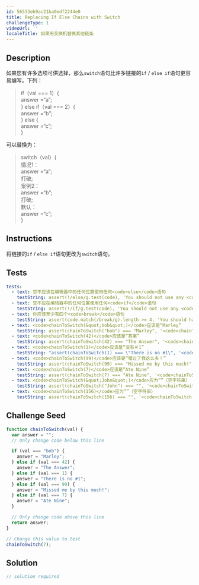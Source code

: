 ```yaml
---
id: 56533eb9ac21ba0edf2244e0
title: Replacing If Else Chains with Switch
challengeType: 1
videoUrl: ''
localeTitle: 如果用交换机替换其他链条
---
```


## Description
<section id="description">如果您有许多选项可供选择，那么<code>switch</code>语句比许多链接的<code>if</code> / <code>else if</code>语句更容易编写。下列： <blockquote> if（val === 1）{ <br> answer =“a”; <br> } else if（val === 2）{ <br> answer =“b”; <br> } else { <br> answer =“c”; <br> } </blockquote>可以替换为： <blockquote> switch（val）{ <br>情况1： <br> answer =“a”; <br>打破; <br>案例2： <br> answer =“b”; <br>打破; <br>默认： <br> answer =“c”; <br> } </blockquote></section>

## Instructions
<section id="instructions">将链接的<code>if</code> / <code>else if</code>语句更改为<code>switch</code>语句。 </section>

## Tests
<section id='tests'>

```yml
tests:
  - text: 您不应该在编辑器中的任何位置使用任何<code>else</code>语句
    testString: assert(!/else/g.test(code), 'You should not use any <code>else</code> statements anywhere in the editor');
  - text: 您不应在编辑器中的任何位置使用任何<code>if</code>语句
    testString: assert(!/if/g.test(code), 'You should not use any <code>if</code> statements anywhere in the editor');
  - text: 你应该至少有四个<code>break</code>语句
    testString: assert(code.match(/break/g).length >= 4, 'You should have at least four <code>break</code> statements');
  - text: <code>chainToSwitch(&quot;bob&quot;)</code>应该是“Marley”
    testString: assert(chainToSwitch("bob") === "Marley", '<code>chainToSwitch("bob")</code> should be "Marley"');
  - text: <code>chainToSwitch(42)</code>应该是“答案”
    testString: assert(chainToSwitch(42) === "The Answer", '<code>chainToSwitch(42)</code> should be "The Answer"');
  - text: <code>chainToSwitch(1)</code>应该是“没有＃1”
    testString: "assert(chainToSwitch(1) === \"There is no #1\", '<code>chainToSwitch(1)</code> should be \"There is no #1\"');"
  - text: <code>chainToSwitch(99)</code>应该是“错过了我这么多！”
    testString: assert(chainToSwitch(99) === "Missed me by this much!", '<code>chainToSwitch(99)</code> should be "Missed me by this much!"');
  - text: <code>chainToSwitch(7)</code>应该是“Ate Nine”
    testString: assert(chainToSwitch(7) === "Ate Nine", '<code>chainToSwitch(7)</code> should be "Ate Nine"');
  - text: <code>chainToSwitch(&quot;John&quot;)</code>应为“”（空字符串）
    testString: assert(chainToSwitch("John") === "", '<code>chainToSwitch("John")</code> should be "" (empty string)');
  - text: <code>chainToSwitch(156)</code>应为“”（空字符串）
    testString: assert(chainToSwitch(156) === "", '<code>chainToSwitch(156)</code> should be "" (empty string)');

```

</section>

## Challenge Seed
<section id='challengeSeed'>

<div id='js-seed'>

```js
function chainToSwitch(val) {
  var answer = "";
  // Only change code below this line

  if (val === "bob") {
    answer = "Marley";
  } else if (val === 42) {
    answer = "The Answer";
  } else if (val === 1) {
    answer = "There is no #1";
  } else if (val === 99) {
    answer = "Missed me by this much!";
  } else if (val === 7) {
    answer = "Ate Nine";
  }

  // Only change code above this line
  return answer;
}

// Change this value to test
chainToSwitch(7);

```

</div>



</section>

## Solution
<section id='solution'>

```js
// solution required
```
</section>
